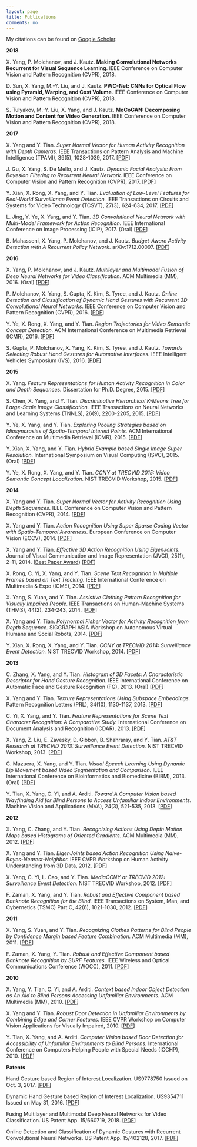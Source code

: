 ```yaml
---
layout: page
title: Publications
comments: no
---
```


My citations can be found on [Google Scholar](http://scholar.google.com/citations?user=yWsMg_gAAAAJ&hl=en).
<br>

**2018**

X. Yang, P. Molchanov, and J. Kautz. **Making Convolutional Networks Recurrent for Visual Sequence Learning**. IEEE Conference on Computer Vision and Pattern Recognition (CVPR), 2018.

D. Sun, X. Yang, M.-Y. Liu, and J. Kautz. **PWC-Net: CNNs for Optical Flow using Pyramid, Warping, and Cost Volume**. IEEE Conference on Computer Vision and Pattern Recognition (CVPR), 2018.

S. Tulyakov, M.-Y. Liu, X. Yang, and J. Kautz. **MoCoGAN: Decomposing Motion and Content for Video Generation**. IEEE Conference on Computer Vision and Pattern Recognition (CVPR), 2018.

**2017**

X. Yang and Y. Tian. *Super Normal Vector for Human Activity Recognition with Depth Cameras.* IEEE Transactions on Pattern Analysis and Machine Intelligence (TPAMI), 39(5), 1028-1039, 2017. [[PDF](/publications/papers/tpami17.pdf)]

J. Gu, X. Yang, S. De Mello, and J. Kautz. *Dynamic Facial Analysis: From Bayesian Filtering to Recurrent Neural Network.* IEEE Conference on Computer Vision and Pattern Recognition (CVPR), 2017. [[PDF](/publications/papers/cvpr17.pdf)]

Y. Xian, X. Rong, X. Yang, and Y. Tian. *Evaluation of Low-Level Features for Real-World Surveillance Event Detection.* IEEE Transactions on Circuits and Systems for Video Technology (TCSVT), 27(3), 624-634, 2017. [[PDF](/publications/papers/tcsvt17.pdf)]

L. Jing, Y. Ye, X. Yang, and Y. Tian. *3D Convolutional Neural Network with Multi-Model Framework for Action Recognition.* IEEE International Conference on Image Processing (ICIP), 2017. (Oral) [[PDF](/publications/papers/icip17.pdf)]

B. Mahasseni, X. Yang, P. Molchanov, and J. Kautz. *Budget-Aware Activity Detection with A Recurrent Policy Network.* arXiv:1712.00097. [[PDF](https://arxiv.org/abs/1712.00097)]

**2016**

X. Yang, P. Molchanov, and J. Kautz. *Multilayer and Multimodal Fusion of Deep Neural Networks for Video Classification.* ACM Multimedia (MM), 2016. (Oral) [[PDF](/publications/papers/mm16.pdf)]

P. Molchanov, X. Yang, S. Gupta, K. Kim, S. Tyree, and J. Kautz. *Online Detection and Classification of Dynamic Hand Gestures with Recurrent 3D Convolutional Neural Networks.* IEEE Conference on Computer Vision and Pattern Recognition (CVPR), 2016. [[PDF](/publications/papers/cvpr16.pdf)]

Y. Ye, X. Rong, X. Yang, and Y. Tian. *Region Trajectories for Video Semantic Concept Detection.* ACM International Conference on Multimedia Retrieval (ICMR), 2016. [[PDF](/publications/papers/icmr16.pdf)]

S. Gupta, P. Molchanov, X. Yang, K. Kim, S. Tyree, and J. Kautz. *Towards Selecting Robust Hand Gestures for Automotive Interfaces.* IEEE Intelligent Vehicles Symposium (IVS), 2016. [[PDF](/publications/papers/ivs16.pdf)]

**2015**

X. Yang. *Feature Representations for Human Activity Recognition in Color and Depth Sequences.* Dissertation for Ph.D. Degree, 2015. [[PDF](/publications/papers/dissertation15.pdf)]

S. Chen, X. Yang, and Y. Tian. *Discriminative Hierarchical K-Means Tree for Large-Scale Image Classification.* IEEE Transactions on Neural Networks and Learning Systems (TNNLS), 26(9), 2200-2205, 2015. [[PDF](/publications/papers/tnnls15.pdf)]

Y. Ye, X. Yang, and Y. Tian. *Exploring Pooling Strategies based on Idiosyncrasies of Spatio-Temporal Interest Points.* ACM International Conference on Multimedia Retrieval (ICMR), 2015. [[PDF](/publications/papers/icmr15.pdf)]

Y. Xian, X. Yang, and Y. Tian. *Hybrid Example based Single Image Super Resolution.* International Symposium on Visual Computing (ISVC), 2015. (Oral) [[PDF](/publications/papers/isvc15.pdf)]

Y. Ye, X. Rong, X. Yang, and Y. Tian. *CCNY at TRECVID 2015: Video Semantic Concept Localization.* NIST TRECVID Workshop, 2015. [[PDF](/publications/papers/trecvid15.pdf)]

**2014**

X. Yang and Y. Tian. *Super Normal Vector for Activity Recognition Using Depth Sequences.* IEEE Conference on Computer Vision and Pattern Recognition (CVPR), 2014. [[PDF](/publications/papers/cvpr14.pdf)]

X. Yang and Y. Tian. *Action Recognition Using Super Sparse Coding Vector with Spatio-Temporal Awareness.* European Conference on Computer Vision (ECCV), 2014. [[PDF](/publications/papers/eccv14.pdf)]

X. Yang and Y. Tian. *Effective 3D Action Recognition Using EigenJoints.* Journal of Visual Communication and Image Representation (JVCI), 25(1), 2-11, 2014. ([Best Paper Award](/publications/papers/jvci-best-paper-award.pdf)) [[PDF](/publications/papers/jvci14.pdf)]

X. Rong, C. Yi, X. Yang, and Y. Tian. *Scene Text Recognition in Multiple Frames based on Text Tracking.* IEEE International Conference on Multimedia & Expo (ICME), 2014. [[PDF](/publications/papers/icme14.pdf)]

X. Yang, S. Yuan, and Y. Tian. *Assistive Clothing Pattern Recognition for Visually Impaired People.* IEEE Transactions on Human-Machine Systems (THMS), 44(2), 234-243, 2014. [[PDF](/publications/papers/thms14.pdf)]

X. Yang and Y. Tian. *Polynormal Fisher Vector for Activity Recognition from Depth Sequence.* SIGGRAPH ASIA Workshop on Autonomous Virtual Humans and Social Robots, 2014. [[PDF](/publications/papers/siggraphw14.pdf)]

Y. Xian, X. Rong, X. Yang, and Y. Tian. *CCNY at TRECVID 2014: Surveillance Event Detection.* NIST TRECVID Workshop, 2014. [[PDF](/publications/papers/trecvid14.pdf)]

**2013**

C. Zhang, X. Yang, and Y. Tian. *Histogram of 3D Facets: A Characteristic Descriptor for Hand Gesture Recognition.* IEEE International Conference on Automatic Face and Gesture Recognition (FG), 2013. (Oral) [[PDF](/publications/papers/fg13.pdf)]

X. Yang and Y. Tian. *Texture Representations Using Subspace Embeddings.* Pattern Recognition Letters (PRL), 34(10), 1130-1137, 2013. [[PDF](/publications/papers/prl13.pdf)]

C. Yi, X. Yang, and Y. Tian. *Feature Representations for Scene Text Character Recognition: A Comparative Study.* International Conference on Document Analysis and Recognition (ICDAR), 2013. [[PDF](/publications/papers/icdar13.pdf)]

X. Yang, Z. Liu, E. Zavesky, D. Gibbon, B. Shahraray, and Y. Tian. *AT&T Research at TRECVID 2013: Surveillance Event Detection.* NIST TRECVID Workshop, 2013. [[PDF](/publications/papers/trecvid13.pdf)]

C. Mazuera, X. Yang, and Y. Tian. *Visual Speech Learning Using Dynamic Lip Movement based Video Segmentation and Comparison.* IEEE International Conference on Bioinformatics and Biomedicine (BIBM), 2013. (Oral) [[PDF](/publications/papers/bibm13.pdf)]

Y. Tian, X. Yang, C. Yi, and A. Arditi. *Toward A Computer Vision based Wayfinding Aid for Blind Persons to Access Unfamiliar Indoor Environments.* Machine Vision and Applications (MVA), 24(3), 521-535, 2013. [[PDF](/publications/papers/mva13.pdf)]

**2012**

X. Yang, C. Zhang, and Y. Tian. *Recognizing Actions Using Depth Motion Maps based Histograms of Oriented Gradients.* ACM Multimedia (MM), 2012. [[PDF](/publications/papers/mm12.pdf)]

X. Yang and Y. Tian. *EigenJoints based Action Recognition Using Naive-Bayes-Nearest-Neighbor.* IEEE CVPR Workshop on Human Activity Understanding from 3D Data, 2012. [[PDF](/publications/papers/cvprw12.pdf)]

X. Yang, C. Yi, L. Cao, and Y. Tian. *MediaCCNY at TRECVID 2012: Surveillance Event Detection.* NIST TRECVID Workshop, 2012. [[PDF](/publications/papers/trecvid12.pdf)]

F. Zaman, X. Yang, and Y. Tian. *Robust and Effective Component based Banknote Recognition for the Blind.* IEEE Transactions on System, Man, and Cybernetics (TSMC) Part C, 42(6), 1021-1030, 2012. [[PDF](/publications/papers/tsmc12.pdf)]

**2011**

X. Yang, S. Yuan, and Y. Tian. *Recognizing Clothes Patterns for Blind People by Confidence Margin based Feature Combination.* ACM Multimedia (MM), 2011. [[PDF](/publications/papers/mm11.pdf)]

F. Zaman, X. Yang, Y. Tian. *Robust and Effective Component based Banknote Recognition by SURF Features.* IEEE Wireless and Optical Communications Conference (WOCC), 2011. [[PDF](/publications/papers/wocc11.pdf)]

**2010**

X. Yang, Y. Tian, C. Yi, and A. Arditi. *Context based Indoor Object Detection as An Aid to Blind Persons Accessing Unfamiliar Environments.* ACM Multimedia (MM), 2010. [[PDF](/publications/papers/mm10.pdf)]

X. Yang and Y. Tian. *Robust Door Detection in Unfamiliar Environments by Combining Edge and Corner Features.* IEEE CVPR Workshop on Computer Vision Applications for Visually Impaired, 2010. [[PDF](/publications/papers/cvprw10.pdf)]

Y. Tian, X. Yang, and A. Arditi. *Computer Vision based Door Detection for Accessibility of Unfamiliar Environments to Blind Persons.* International Conference on Computers Helping People with Special Needs (ICCHP), 2010. [[PDF](/publications/papers/icchp10.pdf)]

**Patents**

Hand Gesture based Region of Interest Localization. US9778750 Issued on Oct. 3, 2017. [[PDF](/publications/papers/9778750.pdf)]

Dynamic Hand Gesture based Region of Interest Localization. US9354711 Issued on May 31, 2016. [[PDF](/publications/papers/9354711.pdf)]

Fusing Multilayer and Multimodal Deep Neural Networks for Video Classification. US Patent App. 15/660719, 2018. [[PDF](/publications/papers/15-660719.pdf)]

Online Detection and Classification of Dynamic Gestures with Recurrent Convolutional Neural Networks. US Patent App. 15/402128, 2017. [[PDF](/publications/papers/15-402128.pdf)]
